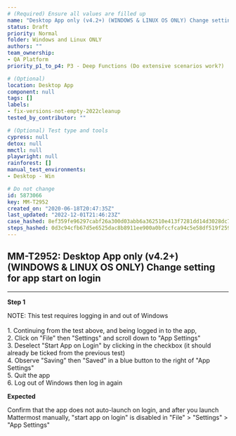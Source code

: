 ```yaml
---
# (Required) Ensure all values are filled up
name: "Desktop App only (v4.2+) (WINDOWS & LINUX OS ONLY) Change setting for app start on login"
status: Draft
priority: Normal
folder: Windows and Linux ONLY
authors: ""
team_ownership: 
- QA Platform
priority_p1_to_p4: P3 - Deep Functions (Do extensive scenarios work?)

# (Optional)
location: Desktop App
component: null
tags: []
labels: 
- fix-versions-not-empty-2022cleanup
tested_by_contributor: ""

# (Optional) Test type and tools
cypress: null
detox: null
mmctl: null
playwright: null
rainforest: []
manual_test_environments:
- Desktop - Win

# Do not change
id: 5873066
key: MM-T2952
created_on: "2020-06-18T20:47:35Z"
last_updated: "2022-12-01T21:46:23Z"
case_hashed: 8ef359fe96297cabf26a300d03abb6a362510e413f7281dd14d3028dc7ef6f6ccf3fd4568b7c1b1ee2761bb2bab5c10d
steps_hashed: 0d3c94cfb67d5e6525dac8b8911ee900a0bfccfca94c5e58df519f2598182d6d9b9a19fb3e42dfcdd7cc5517d0638d8f
---
```


<!-- (Auto-generated) Based on frontmatter's "key" and "name" -->

## MM-T2952: Desktop App only (v4.2+) (WINDOWS & LINUX OS ONLY) Change setting for app start on login

---

**Step 1**

NOTE: This test requires logging in and out of Windows\
\
1\. Continuing from the test above, and being logged in to the app,\
2\. Click on "File" then "Settings" and scroll down to "App Settings"\
3\. Deselect "Start App on Login" by clicking in the checkbox (it should already be ticked from the previous test)\
4\. Observe "Saving" then "Saved" in a blue button to the right of "App Settings"\
5\. Quit the app\
6\. Log out of Windows then log in again

**Expected**

Confirm that the app does not auto-launch on login, and after you launch Mattermost manually, "start app on login" is disabled in "File" > "Settings" > "App Settings"
